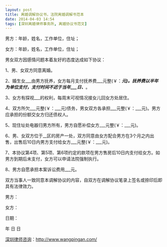 ```yaml
---
layout: post
title: 离婚调解协议书，法院离婚调解书范本
date: 2014-04-03 14:54
tags: [深圳离婚律师事务所, 离婚协议书范文]
---
```

男方：年龄，姓名，工作单位，住址；

女方：年龄，姓名，工作单位，住址；

男女双方因感情问题本着友好的态度达成如下协议：

1、男、女双方同意离婚。

2、婚生女___由男方抚养，女方每月支付抚养费___元整(￥：___元)。抚养费以半年为单位支付，支付时间不迟于当年___日、___。

3、女方有探视___的权利，每周末可视情况接女儿回女方处居住。

4、双方所欠___元整(￥：___元)债务，男女双方各承担___元整(￥：___元)。男方应承担的份额交女方归还债权人。

5、现住址处电器归男方所有，男方自愿补偿女方___元整(￥：___元)。

6、男、女双方位于__区的房产一处，双方同意由女方配合男方在3个月之内出售，出售后10日内男方支付给女方___元整(￥：___元)。

7、本协议第4项、第5项、第6项约定的款项在男方售房后10日内支付给女方。如男方到期后未支付，女方可以申请法院强制执行。

8、男方自愿承担本案诉讼费用___元。

双方当事人一致同意本调解协议的内容，自双方在调解协议笔录上签名或捺印后即具有法律效力。

男方：

女方：

日期：

年 日 日

<a href="http://www.wangpingan.com/">深圳律师咨询</a>：<a href="http://www.wangpingan.com/">http://www.wangpingan.com/</a>

